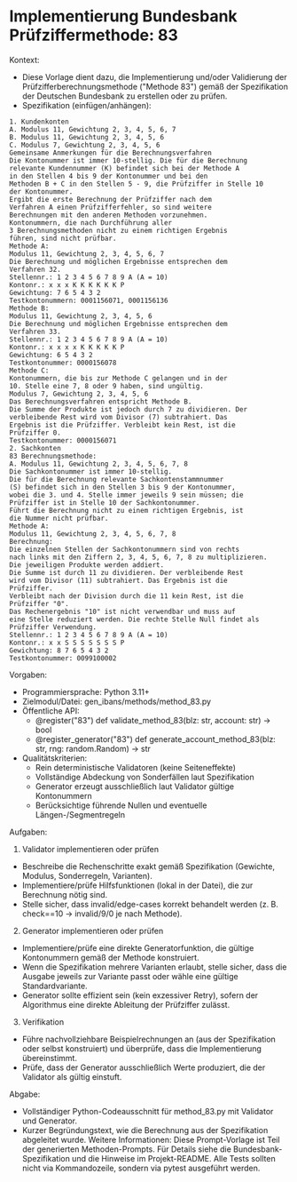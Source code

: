 # Implementierung Bundesbank Prüfziffermethode: 83

Kontext:
- Diese Vorlage dient dazu, die Implementierung und/oder Validierung der Prüfzifferberechnungsmethode ("Methode 83") gemäß der Spezifikation der Deutschen Bundesbank zu erstellen oder zu prüfen.
- Spezifikation (einfügen/anhängen):

```Text
1. Kundenkonten
A. Modulus 11, Gewichtung 2, 3, 4, 5, 6, 7
B. Modulus 11, Gewichtung 2, 3, 4, 5, 6
C. Modulus 7, Gewichtung 2, 3, 4, 5, 6
Gemeinsame Anmerkungen für die Berechnungsverfahren
Die Kontonummer ist immer 10-stellig. Die für die Berechnung
relevante Kundennummer (K) befindet sich bei der Methode A
in den Stellen 4 bis 9 der Kontonummer und bei den
Methoden B + C in den Stellen 5 - 9, die Prüfziffer in Stelle 10
der Kontonummer.
Ergibt die erste Berechnung der Prüfziffer nach dem
Verfahren A einen Prüfzifferfehler, so sind weitere
Berechnungen mit den anderen Methoden vorzunehmen.
Kontonummern, die nach Durchführung aller
3 Berechnungsmethoden nicht zu einem richtigen Ergebnis
führen, sind nicht prüfbar.
Methode A:
Modulus 11, Gewichtung 2, 3, 4, 5, 6, 7
Die Berechnung und möglichen Ergebnisse entsprechen dem
Verfahren 32.
Stellennr.: 1 2 3 4 5 6 7 8 9 A (A = 10)
Kontonr.: x x x K K K K K K P
Gewichtung: 7 6 5 4 3 2
Testkontonummern: 0001156071, 0001156136
Methode B:
Modulus 11, Gewichtung 2, 3, 4, 5, 6
Die Berechnung und möglichen Ergebnisse entsprechen dem
Verfahren 33.
Stellennr.: 1 2 3 4 5 6 7 8 9 A (A = 10)
Kontonr.: x x x x K K K K K P
Gewichtung: 6 5 4 3 2
Testkontonummer: 0000156078
Methode C:
Kontonummern, die bis zur Methode C gelangen und in der
10. Stelle eine 7, 8 oder 9 haben, sind ungültig.
Modulus 7, Gewichtung 2, 3, 4, 5, 6
Das Berechnungsverfahren entspricht Methode B.
Die Summe der Produkte ist jedoch durch 7 zu dividieren. Der
verbleibende Rest wird vom Divisor (7) subtrahiert. Das
Ergebnis ist die Prüfziffer. Verbleibt kein Rest, ist die
Prüfziffer 0.
Testkontonummer: 0000156071
2. Sachkonten
83 Berechnungsmethode:
A. Modulus 11, Gewichtung 2, 3, 4, 5, 6, 7, 8
Die Sachkontonummer ist immer 10-stellig.
Die für die Berechnung relevante Sachkontenstammnummer
(S) befindet sich in den Stellen 3 bis 9 der Kontonummer,
wobei die 3. und 4. Stelle immer jeweils 9 sein müssen; die
Prüfziffer ist in Stelle 10 der Sachkontonummer.
Führt die Berechnung nicht zu einem richtigen Ergebnis, ist
die Nummer nicht prüfbar.
Methode A:
Modulus 11, Gewichtung 2, 3, 4, 5, 6, 7, 8
Berechnung:
Die einzelnen Stellen der Sachkontonummern sind von rechts
nach links mit den Ziffern 2, 3, 4, 5, 6, 7, 8 zu multiplizieren.
Die jeweiligen Produkte werden addiert.
Die Summe ist durch 11 zu dividieren. Der verbleibende Rest
wird vom Divisor (11) subtrahiert. Das Ergebnis ist die
Prüfziffer.
Verbleibt nach der Division durch die 11 kein Rest, ist die
Prüfziffer "0".
Das Rechenergebnis "10" ist nicht verwendbar und muss auf
eine Stelle reduziert werden. Die rechte Stelle Null findet als
Prüfziffer Verwendung.
Stellennr.: 1 2 3 4 5 6 7 8 9 A (A = 10)
Kontonr.: x x S S S S S S S P
Gewichtung: 8 7 6 5 4 3 2
Testkontonummer: 0099100002
```

Vorgaben:
- Programmiersprache: Python 3.11+
- Zielmodul/Datei: gen_ibans/methods/method_83.py
- Öffentliche API:
  - @register("83") def validate_method_83(blz: str, account: str) -> bool
  - @register_generator("83") def generate_account_method_83(blz: str, rng: random.Random) -> str
- Qualitätskriterien:
  - Rein deterministische Validatoren (keine Seiteneffekte)
  - Vollständige Abdeckung von Sonderfällen laut Spezifikation
  - Generator erzeugt ausschließlich laut Validator gültige Kontonummern
  - Berücksichtige führende Nullen und eventuelle Längen-/Segmentregeln

Aufgaben:
1) Validator implementieren oder prüfen
- Beschreibe die Rechenschritte exakt gemäß Spezifikation (Gewichte, Modulus, Sonderregeln, Varianten).
- Implementiere/prüfe Hilfsfunktionen (lokal in der Datei), die zur Berechnung nötig sind.
- Stelle sicher, dass invalid/edge-cases korrekt behandelt werden (z. B. check==10 -> invalid/9/0 je nach Methode).

2) Generator implementieren oder prüfen
- Implementiere/prüfe eine direkte Generatorfunktion, die gültige Kontonummern gemäß der Methode konstruiert.
- Wenn die Spezifikation mehrere Varianten erlaubt, stelle sicher, dass die Ausgabe jeweils zur Variante passt oder wähle eine gültige Standardvariante.
- Generator sollte effizient sein (kein exzessiver Retry), sofern der Algorithmus eine direkte Ableitung der Prüfziffer zulässt.

3) Verifikation
- Führe nachvollziehbare Beispielrechnungen an (aus der Spezifikation oder selbst konstruiert) und überprüfe, dass die Implementierung übereinstimmt.
- Prüfe, dass der Generator ausschließlich Werte produziert, die der Validator als gültig einstuft.

Abgabe:
- Vollständiger Python-Codeausschnitt für method_83.py mit Validator und Generator.
- Kurzer Begründungstext, wie die Berechnung aus der Spezifikation abgeleitet wurde.
Weitere Informationen: Diese Prompt-Vorlage ist Teil der generierten Methoden-Prompts. Für Details siehe die Bundesbank-Spezifikation und die Hinweise im Projekt-README.
Alle Tests sollten nicht via Kommandozeile, sondern via pytest ausgeführt werden.
